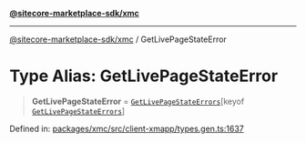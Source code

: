 [**@sitecore-marketplace-sdk/xmc**](../README.md)

***

[@sitecore-marketplace-sdk/xmc](../README.md) / GetLivePageStateError

# Type Alias: GetLivePageStateError

> **GetLivePageStateError** = [`GetLivePageStateErrors`](GetLivePageStateErrors.md)\[keyof [`GetLivePageStateErrors`](GetLivePageStateErrors.md)\]

Defined in: [packages/xmc/src/client-xmapp/types.gen.ts:1637](https://github.com/Sitecore/sitecore-marketplace-sdk/blob/af886e6134b8d1079ef5b8ef70b7eb2f1d9c8aeb/packages/xmc/src/client-xmapp/types.gen.ts#L1637)
